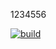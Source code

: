 1234556

[![build](https://github.com/drawinger/timer/actions/workflows/build/badge.svg?event=push)](https://github.com/drawinger/timer/actions/workflows/build)
